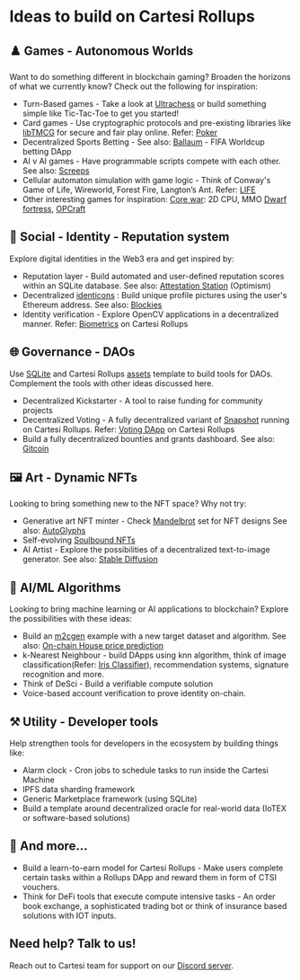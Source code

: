 # Ideas to build on Cartesi Rollups

## ♟️ Games - Autonomous Worlds
Want to do something different in blockchain gaming? Broaden the horizons of what we currently know? Check out the following for inspiration:
- Turn-Based games - Take a look at  [Ultrachess](https://github.com/Ultrachess/app)  or build something simple like Tic-Tac-Toe to get you started!
- Card games - Use cryptographic protocols and pre-existing libraries like [libTMCG](https://www.nongnu.org/libtmcg/) for secure and fair play online. Refer: [Poker](https://github.com/cartesi/poker) 
- Decentralized Sports Betting - See also: [Ballaum](https://github.com/tuler/ballaum) - FIFA Worldcup betting DApp
- AI v AI games - Have programmable scripts compete with each other. See also: [Screeps](https://screeps.com/)  
- Cellular automaton simulation with game logic - Think of Conway's Game of Life, Wireworld, Forest Fire, Langton’s Ant. Refer: [LIFE](https://ethglobal.com/showcase/life-81m99)
- Other interesting games for inspiration: [Core war](https://en.wikipedia.org/wiki/Core_War): 2D CPU, MMO [Dwarf fortress](https://store.steampowered.com/app/975370/Dwarf_Fortress/), [OPCraft](https://dev.optimism.io/opcraft-autonomous-world/)

## 👤 Social - Identity - Reputation system
Explore digital identities in the Web3 era and get inspired by: 
- Reputation layer - Build automated and user-defined reputation scores within an SQLite database. See also: [Attestation Station](https://community.optimism.io/docs/identity/atst-v1/) (Optimism) 
- Decentralized [identicons](https://en.wikipedia.org/wiki/Identicon) : Build unique profile pictures using the user's Ethereum address. See also: [Blockies](https://github.com/ethereum/blockies) 
- Identity verification - Explore OpenCV applications in a decentralized manner. Refer: [Biometrics](https://github.com/souzavinny/rollups-examples/tree/dev/biometrics) on Cartesi Rollups 

## 🌐 Governance - DAOs
Use [SQLite](https://github.com/cartesi/rollups-examples/tree/main/sqlite) and Cartesi Rollups [assets](https://github.com/cartesi/rollups-examples/tree/main/erc20) template to build tools for DAOs. Complement the tools with other ideas discussed here.
- Decentralized Kickstarter - A tool to raise funding for community projects
- Decentralized Voting - A fully decentralized variant of [Snapshot](https://snapshot.org/#/) running on Cartesi Rollups. Refer: [Voting DApp](https://github.com/Sotatek-ManhNguyen3/cartesi_voting_system/tree/feature/profiles) on Cartesi Rollups
- Build a fully decentralized bounties and grants dashboard. See also: [Gitcoin](https://gitcoin.co/) 

## 🖼️ Art - Dynamic NFTs
Looking to bring something new to the NFT space? Why not try:
- Generative art NFT minter - Check [Mandelbrot](https://ethglobal.com/showcase/frmandy-v1gr8) set for NFT designs See also: [AutoGlyphs](https://www.larvalabs.com/autoglyphs) 
- Self-evolving [Soulbound NFTs](https://vitalik.ca/general/2022/01/26/soulbound.html) 
- AI Artist - Explore the possibilities of a decentralized text-to-image generator. See also: [Stable Diffusion](https://huggingface.co/spaces/stabilityai/stable-diffusion)

## 🤖 AI/ML Algorithms
Looking to bring machine learning or AI applications to blockchain? Explore the possibilities with these ideas:
- Build an [m2cgen](https://github.com/cartesi/rollups-examples/tree/main/m2cgen#changing-the-application) example with a new target dataset and algorithm. See also: [On-chain House price prediction](https://devfolio.co/projects/ghar-on-chain-a6ce)  
- k-Nearest Neighbour - build DApps using knn algorithm, think of image classification(Refer: [Iris Classifier](https://github.com/cartesi/rollups-examples/tree/main/knn)), recommendation systems, signature recognition and more.
- Think of DeSci - Build a verifiable compute solution
- Voice-based account verification to prove identity on-chain.

## ⚒️ Utility - Developer tools
Help strengthen tools for developers in the ecosystem by building things like:
- Alarm clock - Cron jobs to schedule tasks to run inside the Cartesi Machine
- IPFS data sharding framework
- Generic Marketplace framework (using SQLite)
- Build a template around decentralized oracle for real-world data (IoTEX or software-based solutions)

## 👀 And more...  
- Build a learn-to-earn model for Cartesi Rollups - Make users complete certain tasks within a Rollups DApp and reward them in form of CTSI vouchers. 
- Think for DeFi tools that execute compute intensive tasks - An order book exchange, a sophisticated trading bot or think of insurance based solutions with IOT inputs.

## Need help? Talk to us!
Reach out to Cartesi team for support on our [Discord server](https://discord.gg/guBs8XCgeg).

